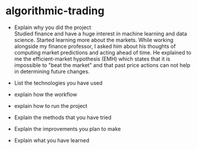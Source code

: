 # algorithmic-trading

* Explain why you did the project  
  Studied finance and have a huge interest in machine learning and data science. Started learning more about the markets. While working alongside my finance professor, I asked him about his thoughts of computing market predictions and acting ahead of time. He explained to me the efficient-market hypothesis (EMH) which states that it is impossible to "beat the market" and that past price actions can not help in determining future changes.

* List the technologies you have used
* explain how the workflow
* explain how to run the project
* Explain the methods that you have tried
* Explain the improvements you plan to make
* Explain what you have learned
